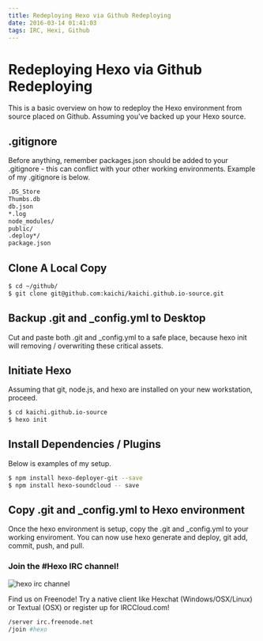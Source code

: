 ```yaml
---
title: Redeploying Hexo via Github Redeploying
date: 2016-03-14 01:41:03
tags: IRC, Hexi, Github
---
```

# Redeploying Hexo via Github Redeploying
This is a basic overview on how to redeploy the Hexo environment from source placed on Github. Assuming you've backed up your Hexo source.

## .gitignore
Before anything, remember packages.json should be added to your .gitignore - this can conflict with your other working environments. Example of my .gitignore is below.
``` bash
.DS_Store
Thumbs.db
db.json
*.log
node_modules/
public/
.deploy*/
package.json
```
## Clone A Local Copy
```bash
$ cd ~/github/
$ git clone git@github.com:kaichi/kaichi.github.io-source.git
```

## Backup .git and _config.yml to Desktop
Cut and paste both .git and _config.yml to a safe place, because hexo init will removing / overwriting these critical assets.

## Initiate Hexo
Assuming that git, node.js, and hexo are installed on your new workstation, proceed.
```bash
$ cd kaichi.github.io-source
$ hexo init
```
## Install Dependencies / Plugins
Below is examples of my setup.
``` bash
$ npm install hexo-deployer-git --save
$ npm install hexo-soundcloud -- save
```

## Copy .git and _config.yml to Hexo environment
Once the hexo environment is setup, copy the .git and _config.yml to your working enviroment. You can now use hexo generate and deploy, git add, commit, push, and pull.

### Join the #Hexo IRC channel!
![hexo irc channel](http://i.imgur.com/0S1G2H7.png)

Find us on Freenode! Try a native client like Hexchat (Windows/OSX/Linux) or Textual (OSX) or register up for IRCCloud.com!

```bash
/server irc.freenode.net
/join #hexo
```
